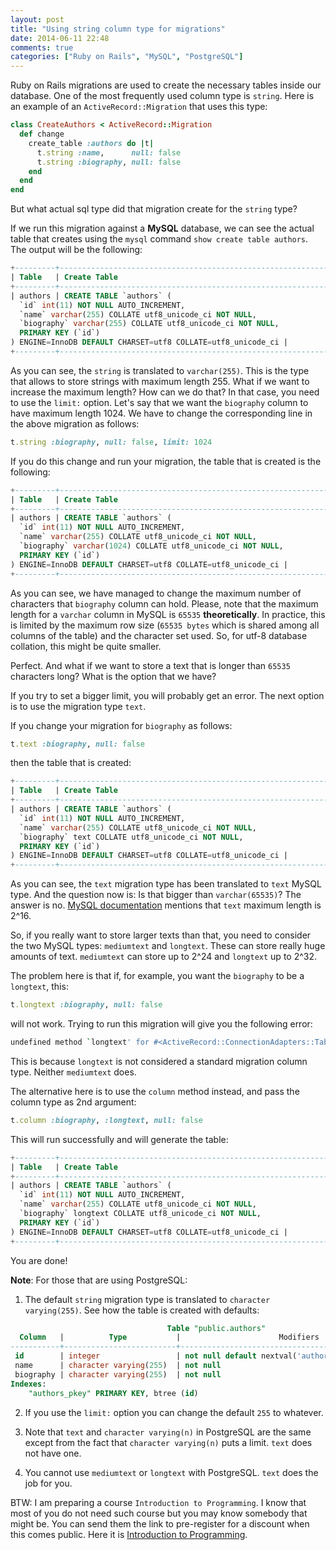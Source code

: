 ```yaml
---
layout: post
title: "Using string column type for migrations"
date: 2014-06-11 22:48
comments: true
categories: ["Ruby on Rails", "MySQL", "PostgreSQL"]
---
```

Ruby on Rails migrations are used to create the necessary tables inside our database. One of the most frequently used column type is `string`.
Here is an example of an `ActiveRecord::Migration` that uses this type:

```ruby
class CreateAuthors < ActiveRecord::Migration
  def change
    create_table :authors do |t|
      t.string :name,      null: false
      t.string :biography, null: false
    end
  end
end
```

But what actual sql type did that migration create for the `string` type?

If we run this migration against a **MySQL** database, we can see the
actual table that creates using the `mysql` command `show create table authors`. The output will be the following:

```sql
+---------+-------------------------------------------------------------------------------------------------------------------------------------------------------------------------------------------------------------------------------------------------------------------------+
| Table   | Create Table                                                                                                                                                                                                                                                            |
+---------+-------------------------------------------------------------------------------------------------------------------------------------------------------------------------------------------------------------------------------------------------------------------------+
| authors | CREATE TABLE `authors` (
  `id` int(11) NOT NULL AUTO_INCREMENT,
  `name` varchar(255) COLLATE utf8_unicode_ci NOT NULL,
  `biography` varchar(255) COLLATE utf8_unicode_ci NOT NULL,
  PRIMARY KEY (`id`)
) ENGINE=InnoDB DEFAULT CHARSET=utf8 COLLATE=utf8_unicode_ci |
+---------+-------------------------------------------------------------------------------------------------------------------------------------------------------------------------------------------------------------------------------------------------------------------------+
```

As you can see, the `string` is translated to `varchar(255)`. This is the type that allows to store strings with maximum length 255. What if we want to increase the maximum length?
How can we do that? In that case, you need to use the `limit:` option. Let's say that we want the `biography` column to have maximum length 1024. We have to change the corresponding
line in the above migration as follows:

```ruby
t.string :biography, null: false, limit: 1024
```

If you do this change and run your migration, the table that is created is the following:

```sql
+---------+--------------------------------------------------------------------------------------------------------------------------------------------------------------------------------------------------------------------------------------------------------------------------+
| Table   | Create Table                                                                                                                                                                                                                                                             |
+---------+--------------------------------------------------------------------------------------------------------------------------------------------------------------------------------------------------------------------------------------------------------------------------+
| authors | CREATE TABLE `authors` (
  `id` int(11) NOT NULL AUTO_INCREMENT,
  `name` varchar(255) COLLATE utf8_unicode_ci NOT NULL,
  `biography` varchar(1024) COLLATE utf8_unicode_ci NOT NULL,
  PRIMARY KEY (`id`)
) ENGINE=InnoDB DEFAULT CHARSET=utf8 COLLATE=utf8_unicode_ci |
+---------+--------------------------------------------------------------------------------------------------------------------------------------------------------------------------------------------------------------------------------------------------------------------------+
```

As you can see, we have managed to change the maximum number of characters that `biography` column can hold. Please, note that the maximum length for a `varchar` column in
MySQL is `65535` **theoretically**. In practice, this is limited by the maximum row size (`65535 bytes` which is shared among all columns of the table) and the character set
used. So, for utf-8 database collation, this might be quite smaller.

Perfect. And what if we want to store a text that is longer than `65535` characters long? What is the option that we have?

If you try to set a bigger limit, you will probably get an error. The next option is to use the migration type `text`.

If you change your migration for `biography` as follows:

```ruby
t.text :biography, null: false
```

then the table that is created:

```sql
+---------+-----------------------------------------------------------------------------------------------------------------------------------------------------------------------------------------------------------------------------------------------------------------+
| Table   | Create Table                                                                                                                                                                                                                                                    |
+---------+-----------------------------------------------------------------------------------------------------------------------------------------------------------------------------------------------------------------------------------------------------------------+
| authors | CREATE TABLE `authors` (
  `id` int(11) NOT NULL AUTO_INCREMENT,
  `name` varchar(255) COLLATE utf8_unicode_ci NOT NULL,
  `biography` text COLLATE utf8_unicode_ci NOT NULL,
  PRIMARY KEY (`id`)
) ENGINE=InnoDB DEFAULT CHARSET=utf8 COLLATE=utf8_unicode_ci |
+---------+-----------------------------------------------------------------------------------------------------------------------------------------------------------------------------------------------------------------------------------------------------------------+
```

As you can see, the `text` migration type has been translated to `text` MySQL type. And the question now is: Is that bigger than `varchar(65535)`? The answer is no. [MySQL
documentation](http://dev.mysql.com/doc/refman/5.5/en/storage-requirements.html) mentions that `text` maximum length is 2^16.

So, if you really want to store larger texts than that, you need to consider the two MySQL types: `mediumtext` and `longtext`. These can store really huge amounts of text.
`mediumtext` can store up to 2^24 and `longtext` up to 2^32.

The problem here is that if, for example, you want the `biography` to be a `longtext`, this:

```ruby
t.longtext :biography, null: false
```

will not work. Trying to run this migration will give you the following error:

```bash
undefined method `longtext' for #<ActiveRecord::ConnectionAdapters::TableDefinition:0x...db/migrate/..._create_authors.rb:5:in `block in change'
```

This is because `longtext` is not considered a standard migration column type. Neither `mediumtext` does.

The alternative here is to use the `column` method instead, and pass the column type as 2nd argument:

```ruby
t.column :biography, :longtext, null: false
```

This will run successfully and will generate the table:

```sql
+---------+---------------------------------------------------------------------------------------------------------------------------------------------------------------------------------------------------------------------------------------------------------------------+
| Table   | Create Table                                                                                                                                                                                                                                                        |
+---------+---------------------------------------------------------------------------------------------------------------------------------------------------------------------------------------------------------------------------------------------------------------------+
| authors | CREATE TABLE `authors` (
  `id` int(11) NOT NULL AUTO_INCREMENT,
  `name` varchar(255) COLLATE utf8_unicode_ci NOT NULL,
  `biography` longtext COLLATE utf8_unicode_ci NOT NULL,
  PRIMARY KEY (`id`)
) ENGINE=InnoDB DEFAULT CHARSET=utf8 COLLATE=utf8_unicode_ci |
+---------+---------------------------------------------------------------------------------------------------------------------------------------------------------------------------------------------------------------------------------------------------------------------+
```

You are done!

**Note**: For those that are using PostgreSQL:

1) The default `string` migration type is translated to `character varying(255)`. See how the table is created with defaults:

```sql
                                   Table "public.authors"
  Column   |          Type           |                      Modifiers
-----------+-------------------------+------------------------------------------------------
 id        | integer                 | not null default nextval('authors_id_seq'::regclass)
 name      | character varying(255)  | not null
 biography | character varying(255)  | not null
Indexes:
    "authors_pkey" PRIMARY KEY, btree (id)
```

2) If you use the `limit:` option you can change the default `255` to whatever.

3) Note that `text` and `character varying(n)` in PostgreSQL are the same except from the fact that `character varying(n)` puts a limit. `text` does not have one.

4) You cannot use `mediumtext` or `longtext` with PostgreSQL. `text` does the job for you.

BTW: I am preparing a course `Introduction to Programming`. I know that most of you do not need such course but you may know somebody that might be. You can send them
the link to pre-register for a discount when this comes public. Here it is [Introduction to Programming](http://pmatsinopoulos.github.io/introduction-to-programming-notify-when-public).
